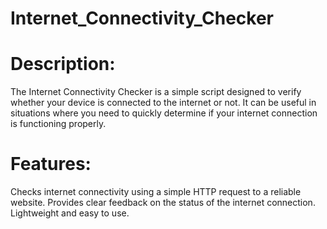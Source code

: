 # Internet_Connectivity_Checker
# Description:
The Internet Connectivity Checker is a simple script designed to verify whether your device is connected to the internet or not. It can be useful in situations where you need to quickly determine if your internet connection is functioning properly.

# Features:

Checks internet connectivity using a simple HTTP request to a reliable website.
Provides clear feedback on the status of the internet connection.
Lightweight and easy to use.
